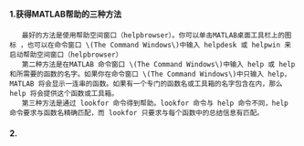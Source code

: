 #### 1.获得MATLAB帮助的三种方法

       最好的方法是使用帮助空间窗口（helpbrowser）。你可以单击MATLAB桌面工具栏上的图标 ，也可以在命令窗口 \(The Command Windows\)中输入 helpdesk 或 helpwin 来启动帮助空间窗口（helpbrowser）  
       第二种方法是在MATLAB 命令窗口 \(The Command Windows\)中输入 help 或 help 和所需要的函数的名字。如果你在命令窗口 \(The Command Windows\)中只输入 help，MATLAB 将会显示一连串的函数。如果有一个专门的函数名或工具箱的名字包含在内，那么 help 将会提供这个函数或工具箱。   
       第三种方法是通过 lookfor 命令得到帮助。lookfor 命令与 help 命令不同，help 命令要求与函数名精确匹配，而 lookfor 只要求与每个函数中的总结信息有匹配。

#### 2.




